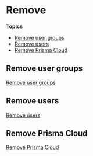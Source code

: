 # Remove

**Topics**

- [Remove user groups]()
- [Remove users]()
- [Remove Prisma Cloud]()

## Remove user groups
[Remove user groups](https://docs.developer.tech.gov.sg/docs/ship-hats-portal-guide/#/manage-tools?id=remove-user-groups-from-a-project-tool)

## Remove users
[Remove users]()

## Remove Prisma Cloud

[Remove Prisma Cloud](https://docs.developer.tech.gov.sg/docs/ship-hats-portal-guide/#/manage-tools?id=remove-project-tools)

